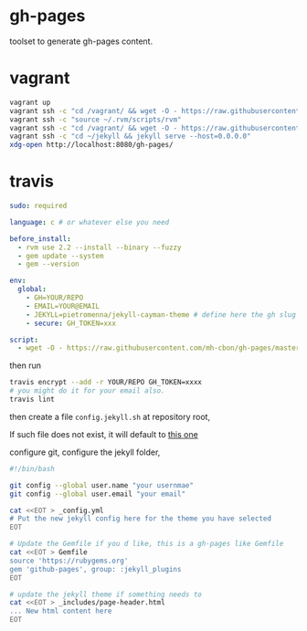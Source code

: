 # gh-pages

toolset to generate gh-pages content.

# vagrant

```sh
vagrant up
vagrant ssh -c "cd /vagrant/ && wget -O - https://raw.githubusercontent.com/mh-cbon/gh-pages/master/setup.sh | sh -x"
vagrant ssh -c "source ~/.rvm/scripts/rvm"
vagrant ssh -c "cd /vagrant/ && wget -O - https://raw.githubusercontent.com/mh-cbon/gh-pages/master/update-ghpages.sh | GH=mh-cbon/gh-pages JEKYLL=pietromenna/jekyll-cayman-theme sh -x"
vagrant ssh -c "cd ~/jekyll && jekyll serve --host=0.0.0.0"
xdg-open http://localhost:8080/gh-pages/
```

# travis

```yml
sudo: required

language: c # or whatever else you need

before_install:
  - rvm use 2.2 --install --binary --fuzzy
  - gem update --system
  - gem --version

env:
  global:
    - GH=YOUR/REPO
    - EMAIL=YOUR@EMAIL
    - JEKYLL=pietromenna/jekyll-cayman-theme # define here the gh slug to the jekyll theme
    - secure: GH_TOKEN=xxx

script:
  - wget -O - https://raw.githubusercontent.com/mh-cbon/gh-pages/master/all.sh | sh -x
```

then run
```sh
travis encrypt --add -r YOUR/REPO GH_TOKEN=xxxx
# you might do it for your email also.
travis lint
```

then create a file `config.jekyll.sh` at repository root,

If such file does not exist, it will default to [this one](https://raw.githubusercontent.com/mh-cbon/gh-pages/master/config.jekyll.sh)

configure git, configure the jekyll folder,

```sh
#!/bin/bash

git config --global user.name "your usernmae"
git config --global user.email "your email"

cat <<EOT > _config.yml
# Put the new jekyll config here for the theme you have selected
EOT

# Update the Gemfile if you d like, this is a gh-pages like Gemfile
cat <<EOT > Gemfile
source 'https://rubygems.org'
gem 'github-pages', group: :jekyll_plugins
EOT

# update the jekyll theme if something needs to
cat <<EOT > _includes/page-header.html
... New html content here
EOT

```
